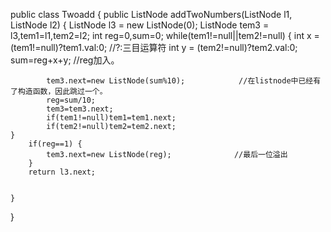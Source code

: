 public class Twoadd {
	public ListNode addTwoNumbers(ListNode l1, ListNode l2) {
		ListNode l3 = new ListNode(0);
		ListNode tem3 = l3,tem1=l1,tem2=l2;
		int reg=0,sum=0;
		while(tem1!=null||tem2!=null) {
			int x = (tem1!=null)?tem1.val:0;                 //?:三目运算符
			int y = (tem2!=null)?tem2.val:0;
			sum=reg+x+y;                           //reg加入。
			
			tem3.next=new ListNode(sum%10);            //在listnode中已经有了构造函数，因此跳过一个。
			reg=sum/10;
			tem3=tem3.next;
			if(tem1!=null)tem1=tem1.next;
			if(tem2!=null)tem2=tem2.next;
	}		
		if(reg==1) {
			tem3.next=new ListNode(reg);              //最后一位溢出
		}
		return l3.next;

    
	}
}
